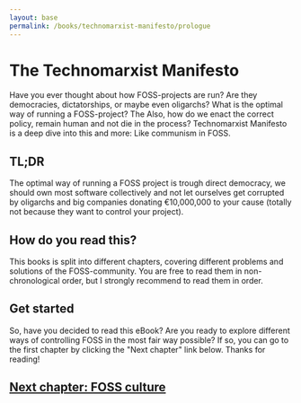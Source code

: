 ```yaml
---
layout: base
permalink: /books/technomarxist-manifesto/prologue
---
```


# The Technomarxist Manifesto
Have you ever thought about how FOSS-projects are run? Are they democracies, dictatorships,
or maybe even oligarchs? What is the optimal way of running a FOSS-project? The
Also, how do we enact the correct policy, remain human and not die in the process?
Technomarxist Manifesto is a deep dive into this and more: Like communism in FOSS.

## TL;DR
The optimal way of running a FOSS project is trough direct democracy, we should
own most software collectively and not let ourselves get corrupted by oligarchs and
big companies donating €10,000,000 to your cause (totally not because they want
to control your project).

## How do you read this?
This books is split into different chapters, covering different problems and
solutions of the FOSS-community. You are free to read them in non-chronological
order, but I strongly recommend to read them in order.

## Get started
So, have you decided to read this eBook? Are you ready to explore different
ways of controlling FOSS in the most fair way possible? If so, you can go to
the first chapter by clicking the "Next chapter" link below. Thanks for reading!

## [Next chapter: FOSS culture](/books/technomarxist-manifesto/foss-culture)
